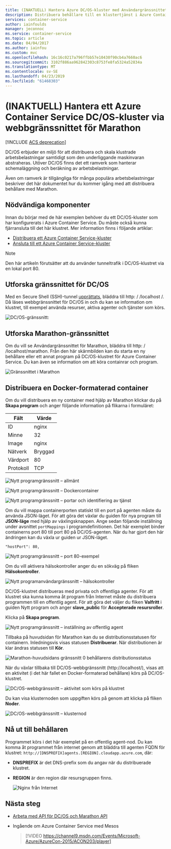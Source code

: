```yaml
---
title: (INAKTUELL) Hantera Azure DC/OS-kluster med Användargränssnittet för Marathon
description: Distribuera behållare till en klustertjänst i Azure Container Service med Marathons webbgränssnitt.
services: container-service
author: iainfoulds
manager: jeconnoc
ms.service: container-service
ms.topic: article
ms.date: 04/04/2017
ms.author: iainfou
ms.custom: mvc
ms.openlocfilehash: 16c16c0217a796ffbb57e10430f90cb4a7660ac6
ms.sourcegitcommit: 3102f886aa962842303c8753fe8fa5324a52834a
ms.translationtype: MT
ms.contentlocale: sv-SE
ms.lasthandoff: 04/23/2019
ms.locfileid: "61468303"
---
```

# <a name="deprecated-manage-an-azure-container-service-dcos-cluster-through-the-marathon-web-ui"></a>(INAKTUELL) Hantera ett Azure Container Service DC/OS-kluster via webbgränssnittet för Marathon

[!INCLUDE [ACS deprecation](../../../includes/container-service-deprecation.md)]

DC/OS erbjuder en miljö för att distribuera och skala klustrade arbetsbelastningar samtidigt som den underliggande maskinvaran abstraheras. Utöver DC/OS finns det ett ramverk som hanterar schemaläggning och beräkning av arbetsbelastningar.

Även om ramverk är tillgängliga för många populära arbetsbelastningar beskriver det här dokumentet hur du kommer igång med att distribuera behållare med Marathon. 


## <a name="prerequisites"></a>Nödvändiga komponenter
Innan du börjar med de här exemplen behöver du ett DC/OS-kluster som har konfigurerats i Azure Container Service. Du måste också kunna fjärransluta till det här klustret. Mer information finns i följande artiklar:

* [Distribuera ett Azure Container Service-kluster](container-service-deployment.md)
* [Ansluta till ett Azure Container Service-kluster](../container-service-connect.md)

> [!NOTE]
> Den här artikeln förutsätter att du använder tunneltrafik i DC/OS-klustret via en lokal port 80.
>

## <a name="explore-the-dcos-ui"></a>Utforska gränssnittet för DC/OS
Med en Secure Shell (SSH)-tunnel [upprättats](../container-service-connect.md), bläddra till http: \/ /localhost /. Då läses webbgränssnittet för DC/OS in och du kan se information om klustret, till exempel använda resurser, aktiva agenter och tjänster som körs.

![DC/OS-gränssnitt:](./media/container-service-mesos-marathon-ui/dcos2.png)

## <a name="explore-the-marathon-ui"></a>Utforska Marathon-gränssnittet
Om du vill se Användargränssnittet för Marathon, bläddra till http: \/ /localhost/marathon. Från den här skärmbilden kan du starta en ny behållare eller ett annat program på DC/OS-klustret för Azure Container Service. Du kan även se information om att köra containrar och program.  

![Gränssnittet i Marathon](./media/container-service-mesos-marathon-ui/dcos3.png)

## <a name="deploy-a-docker-formatted-container"></a>Distribuera en Docker-formaterad container
Om du vill distribuera en ny container med hjälp av Marathon klickar du på **Skapa program** och anger följande information på flikarna i formuläret:

| Fält | Värde |
| --- | --- |
| ID |nginx |
| Minne | 32 |
| Image |nginx |
| Nätverk |Bryggad |
| Värdport |80 |
| Protokoll |TCP |

![Nytt programgränssnitt – allmänt](./media/container-service-mesos-marathon-ui/dcos4.png)

![Nytt programgränssnitt – Dockercontainer](./media/container-service-mesos-marathon-ui/dcos5.png)

![Nytt programgränssnitt – portar och identifiering av tjänst](./media/container-service-mesos-marathon-ui/dcos6.png)

Om du vill mappa containerporten statiskt till en port på agenten måste du använda JSON-läget. För att göra det växlar du guiden för nya program till **JSON-läge** med hjälp av växlingsknappen. Ange sedan följande inställning under avsnittet `portMappings` i programdefinitionen. Det här exemplet binder containerns port 80 till port 80 på DC/OS-agenten. När du har gjort den här ändringen kan du växla ur guiden ur JSON-läget.

```none
"hostPort": 80,
```

![Nytt programgränssnitt – port 80-exempel](./media/container-service-mesos-marathon-ui/dcos13.png)

Om du vill aktivera hälsokontroller anger du en sökväg på fliken **Hälsokontroller**.

![Nytt programanvändargränssnitt – hälsokontroller](./media/container-service-mesos-marathon-ui/dcos_healthcheck.png)

DC/OS-klustret distribueras med privata och offentliga agenter. För att klustret ska kunna komma åt program från Internet måste du distribuera programmen till en offentlig agent. För att göra det väljer du fliken **Valfritt** i guiden Nytt program och anger **slave_public** för **Accepterade resursroller**.

Klicka på **Skapa program**.

![Nytt programgränssnitt – inställning av offentlig agent](./media/container-service-mesos-marathon-ui/dcos14.png)

Tillbaka på huvudsidan för Marathon kan du se distributionsstatusen för containern. Inledningsvis visas statusen **Distribuerar**. När distributionen är klar ändras statusen till **Kör**.

![Marathon-huvudsidans gränssnitt 0 behållarens distributionsstatus](./media/container-service-mesos-marathon-ui/dcos7.png)

När du växlar tillbaka till DC/OS-webbgränssnitt (http:\//localhost/), visas att en aktivitet (i det här fallet en Docker-formaterad behållare) körs på DC/OS-klustret.

![DC/OS-webbgränssnitt – aktivitet som körs på klustret](./media/container-service-mesos-marathon-ui/dcos8.png)

Du kan visa klusternoden som uppgiften körs på genom att klicka på fliken **Noder**.

![DC/OS-webbgränssnitt – klusternod](./media/container-service-mesos-marathon-ui/dcos9.png)

## <a name="reach-the-container"></a>Nå ut till behållaren

Programmet körs i det här exemplet på en offentlig agent-nod. Du kan komma åt programmet från internet genom att bläddra till agenten FQDN för klustret: `http://[DNSPREFIX]agents.[REGION].cloudapp.azure.com`, där:

* **DNSPREFIX** är det DNS-prefix som du angav när du distribuerade klustret.
* **REGION** är den region där resursgruppen finns.

    ![Nginx från Internet](./media/container-service-mesos-marathon-ui/nginx.png)


## <a name="next-steps"></a>Nästa steg
* [Arbeta med API för DC/OS och Marathon API](container-service-mesos-marathon-rest.md)

* Ingående om Azure Container Service med Mesos

    > [!VIDEO https://channel9.msdn.com/Events/Microsoft-Azure/AzureCon-2015/ACON203/player]
    > 
